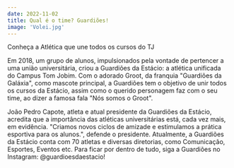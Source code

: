 ```yaml
---
date: 2022-11-02
title: Qual é o time? Guardiões!
image: 'Volei.jpg'
---
```


Conheça a Atlética que une todos os cursos do TJ

Em 2018, um grupo de alunos, impulsionados pela vontade de pertencer a uma união universitária, criou a Guardiões da Estácio: a atlética unificada do Campus Tom Jobim. Com o adorado Groot, da franquia "Guardiões da Galáxia", como mascote principal, a Guardiões tem o objetivo de unir todos os cursos da Estácio, assim como o querido personagem faz com o seu time, ao dizer a famosa fala "Nós somos o Groot".

João Pedro Capote, atleta e atual presidente da Guardiões da Estácio, acredita que a importância das atléticas universitárias está, cada vez mais, em evidência. "Criamos novos ciclos de amizade e estimulamos a prática esportiva para os alunos.", defende o presidente.
Atualmente, a Guardiões da Estácio conta com 70 atletas e diversas diretorias, como Comunicação, Esportes, Eventos etc. Para ficar por dentro de tudo, siga a Guardiões no Instagram: @guardioesdaestacio!